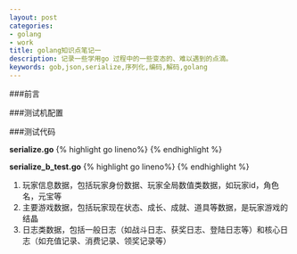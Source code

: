 ```yaml
---
layout: post
categories: 
- golang
- work
title: golang知识点笔记一
description: 记录一些学用go 过程中的一些变态的、难以遇到的点滴。
keywords: gob,json,serialize,序列化,编码,解码,golang
---
```


###前言

###测试机配置


###测试代码

**serialize.go**
{% highlight go lineno%}
{% endhighlight %}

**serialize_b_test.go**
{% highlight go lineno%}
{% endhighlight %}

1. 玩家信息数据，包括玩家身份数据、玩家全局数值类数据，如玩家id，角色名，元宝等
2. 主要游戏数据，包括玩家现在状态、成长、成就、道具等数据，是玩家游戏的结晶
3. 日志类数据，包括一般日志（如战斗日志、获奖日志、登陆日志等）和核心日志（如充值记录、消费记录、领奖记录等）
